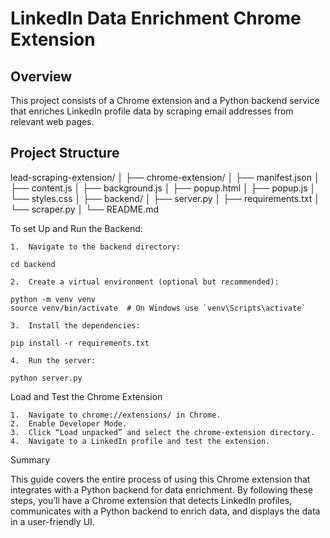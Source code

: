 # LinkedIn Data Enrichment Chrome Extension

## Overview

This project consists of a Chrome extension and a Python backend service that enriches LinkedIn profile data by scraping email addresses from relevant web pages.

## Project Structure

lead-scraping-extension/
│
├── chrome-extension/
│ ├── manifest.json
│ ├── content.js
│ ├── background.js
│ ├── popup.html
│ ├── popup.js
│ └── styles.css
│
├── backend/
│ ├── server.py
│ ├── requirements.txt
│ └── scraper.py
│
└── README.md

To set Up and Run the Backend:

    1.	Navigate to the backend directory:

    cd backend

    2.	Create a virtual environment (optional but recommended):

    python -m venv venv
    source venv/bin/activate  # On Windows use `venv\Scripts\activate`

    3.	Install the dependencies:

    pip install -r requirements.txt

    4.	Run the server:

    python server.py

Load and Test the Chrome Extension

    1.	Navigate to chrome://extensions/ in Chrome.
    2.	Enable Developer Mode.
    3.	Click “Load unpacked” and select the chrome-extension directory.
    4.	Navigate to a LinkedIn profile and test the extension.

Summary

This guide covers the entire process of using this Chrome extension that integrates with a Python backend for data enrichment. By following these steps, you’ll have a Chrome extension that detects LinkedIn profiles, communicates with a Python backend to enrich data, and displays the data in a user-friendly UI.
